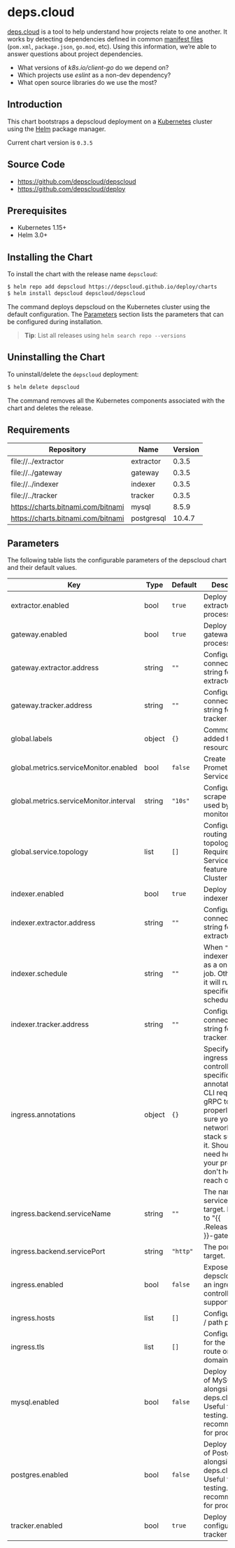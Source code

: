 # deps.cloud

[deps.cloud] is a tool to help understand how projects relate to one another.
It works by detecting dependencies defined in common [manifest files] (`pom.xml`, `package.json`, `go.mod`, etc).
Using this information, we’re able to answer questions about project dependencies.

- What versions of _k8s.io/client-go_ do we depend on?
- Which projects use _eslint_ as a non-dev dependency?
- What open source libraries do we use the most?

[deps.cloud]: https://deps.cloud
[manifest files]: https://deps.cloud/docs/concepts/manifests/

## Introduction

This chart bootstraps a depscloud deployment on a [Kubernetes] cluster using the [Helm] package manager.

[kubernetes]: https://kubernetes.io
[helm]: https://helm.sh

Current chart version is `0.3.5`

## Source Code

- <https://github.com/depscloud/depscloud>
- <https://github.com/depscloud/deploy>

## Prerequisites

- Kubernetes 1.15+
- Helm 3.0+

## Installing the Chart

To install the chart with the release name `depscloud`:

```bash
$ helm repo add depscloud https://depscloud.github.io/deploy/charts
$ helm install depscloud depscloud/depscloud
```

The command deploys depscloud on the Kubernetes cluster using the default configuration.
The [Parameters](#parameters) section lists the parameters that can be configured during installation.

> **Tip**: List all releases using `helm search repo --versions`

## Uninstalling the Chart

To uninstall/delete the `depscloud` deployment:

```bash
$ helm delete depscloud
```

The command removes all the Kubernetes components associated with the chart and deletes the release.

## Requirements

| Repository                         | Name       | Version |
| ---------------------------------- | ---------- | ------- |
| file://../extractor                | extractor  | 0.3.5   |
| file://../gateway                  | gateway    | 0.3.5   |
| file://../indexer                  | indexer    | 0.3.5   |
| file://../tracker                  | tracker    | 0.3.5   |
| https://charts.bitnami.com/bitnami | mysql      | 8.5.9   |
| https://charts.bitnami.com/bitnami | postgresql | 10.4.7  |

## Parameters

The following table lists the configurable parameters of the depscloud chart and their default values.

| Key                                    | Type   | Default  | Description                                                                                                                                                                                                  |
| -------------------------------------- | ------ | -------- | ------------------------------------------------------------------------------------------------------------------------------------------------------------------------------------------------------------ |
| extractor.enabled                      | bool   | `true`   | Deploy the extractor process.                                                                                                                                                                                |
| gateway.enabled                        | bool   | `true`   | Deploy the gateway process.                                                                                                                                                                                  |
| gateway.extractor.address              | string | `""`     | Configures the connection string for the extractor.                                                                                                                                                          |
| gateway.tracker.address                | string | `""`     | Configures the connection string for the tracker.                                                                                                                                                            |
| global.labels                          | object | `{}`     | Common labels added to all resources.                                                                                                                                                                        |
| global.metrics.serviceMonitor.enabled  | bool   | `false`  | Create a Prometheus ServiceMonitor.                                                                                                                                                                          |
| global.metrics.serviceMonitor.interval | string | `"10s"`  | Configure the scrape interval used by the monitor.                                                                                                                                                           |
| global.service.topology                | list   | `[]`     | Configure the routing topology. Requires ServiceTopology feature gate and ClusterIP.                                                                                                                         |
| indexer.enabled                        | bool   | `true`   | Deploy the indexer process.                                                                                                                                                                                  |
| indexer.extractor.address              | string | `""`     | Configures the connection string for the extractor.                                                                                                                                                          |
| indexer.schedule                       | string | `""`     | When `""`, the indexer will run as a one-time job. Otherwise, it will run on the specified cron schedule.                                                                                                    |
| indexer.tracker.address                | string | `""`     | Configures the connection string for the tracker.                                                                                                                                                            |
| ingress.annotations                    | object | `{}`     | Specify any ingress-controller specific annotations. The CLI requires gRPC to work properly. Be sure your networking stack supports it. Should you need help for your provider, don't hesitate to reach out. |
| ingress.backend.serviceName            | string | `""`     | The name of the service to target. Defaults to "{{ .Release.Name }}-gateway".                                                                                                                                |
| ingress.backend.servicePort            | string | `"http"` | The port to target.                                                                                                                                                                                          |
| ingress.enabled                        | bool   | `false`  | Expose depscloud using an ingress controller. Must support gRPC.                                                                                                                                             |
| ingress.hosts                          | list   | `[]`     | Configures host / path pairings                                                                                                                                                                              |
| ingress.tls                            | list   | `[]`     | Configures TLS for the ingress route on some domain.                                                                                                                                                         |
| mysql.enabled                          | bool   | `false`  | Deploy a copy of MySQL alongside deps.cloud. Useful for quick testing. Not recommended for production.                                                                                                       |
| postgres.enabled                       | bool   | `false`  | Deploy a copy of PostgreSQL alongside deps.cloud. Useful for quick testing. Not recommended for production.                                                                                                  |
| tracker.enabled                        | bool   | `true`   | Deploy and configure the tracker process.                                                                                                                                                                    |
